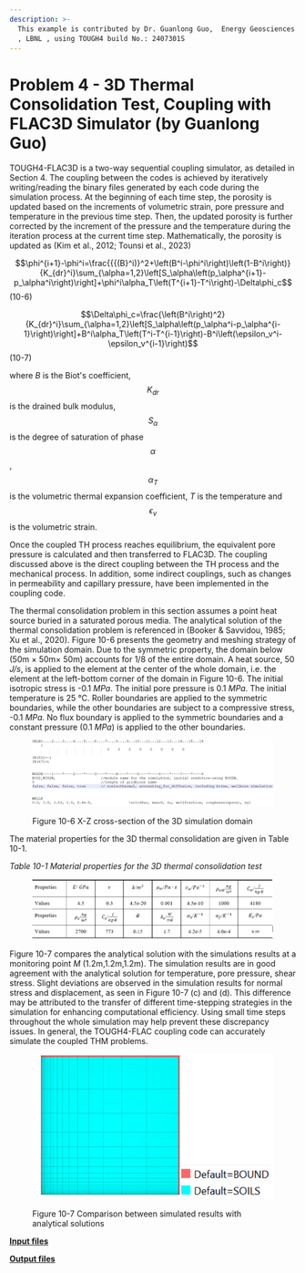 ```yaml
---
description: >-
  This example is contributed by Dr. Guanlong Guo,  Energy Geosciences Division
  , LBNL , using TOUGH4 build No.: 2407301S
---
```


# Problem 4 - 3D Thermal Consolidation Test, Coupling with FLAC3D Simulator (by Guanlong Guo)

TOUGH4-FLAC3D is a two-way sequential coupling simulator, as detailed in Section 4. The coupling between the codes is achieved by iteratively writing/reading the binary files generated by each code during the simulation process. At the beginning of each time step, the porosity is updated based on the increments of volumetric strain, pore pressure and temperature in the previous time step. Then, the updated porosity is further corrected by the increment of the pressure and the temperature during the iteration process at the current time step. Mathematically, the porosity is updated as (Kim et al., 2012; Tounsi et al., 2023)

$$\phi^{i+1}-\phi^i=\frac{{{(B}^i)}^2+\left(B^i-\phi^i\right)\left(1-B^i\right)}{K_{dr}^i}\sum_{\alpha=1,2}\left[S_\alpha\left(p_\alpha^{i+1}-p_\alpha^i\right)\right]+\phi^i\alpha_T\left(T^{i+1}-T^i\right)-\Delta\phi_c$$       (10-6)

$$\Delta\phi_c=\frac{\left(B^i\right)^2}{K_{dr}^i}\sum_{\alpha=1,2}\left[S_\alpha\left(p_\alpha^i-p_\alpha^{i-1}\right)\right]+B^i\alpha_T\left(T^i-T^{i-1}\right)-B^i\left(\epsilon_v^i-\epsilon_v^{i-1}\right)$$                        (10-7)

where  _B_ is the Biot's coefficient,  $$K_{dr}$$ is the drained bulk modulus, $$S_\alpha$$ is the degree of saturation of phase $$\alpha$$ ,  $$\alpha_T$$ is the volumetric thermal expansion coefficient,  _T_ is the temperature and   $$\epsilon_v$$ is the volumetric strain.

Once the coupled TH process reaches equilibrium, the equivalent pore pressure is calculated and then transferred to FLAC3D. The coupling discussed above is the direct coupling between the TH process and the mechanical process. In addition, some indirect couplings, such as changes in permeability and capillary pressure, have been implemented in the coupling code.

The thermal consolidation problem in this section assumes a point heat source buried in a saturated porous media. The analytical solution of the thermal consolidation problem is referenced in (Booker & Savvidou, 1985; Xu et al., 2020). Figure 10-6 presents the geometry and meshing strategy of the simulation domain. Due to the symmetric property, the domain below (50m × 50m× 50m) accounts for 1/8 of the entire domain. A heat source, 50 _J/s_, is applied to the element at the center of the whole domain, i.e. the element at the left-bottom corner of the domain in Figure 10-6. The initial isotropic stress is -0.1 _MPa_. The initial pore pressure is 0.1 _MPa_. The initial temperature is 25 °C. Roller boundaries are applied to the symmetric boundaries, while the other boundaries are subject to a compressive stress, -0.1 _MPa._ No flux boundary is applied to the symmetric boundaries and a constant pressure (0.1 _MPa_) is applied to the other boundaries.

<figure><img src="../../.gitbook/assets/image (2).png" alt=""><figcaption><p>Figure 10-6 X-Z cross-section of the 3D simulation domain</p></figcaption></figure>

The material properties for the 3D thermal consolidation are given in Table 10-1.

_Table 10-1 Material properties for the 3D thermal consolidation test_

<figure><img src="../../.gitbook/assets/image (1) (1) (1).png" alt=""><figcaption></figcaption></figure>

Figure 10-7 compares the analytical solution with the simulations results at a monitoring point _M_ (1.2m,1.2m,1.2m). The simulation results are in good agreement with the analytical solution for temperature, pore pressure, shear stress. Slight deviations are observed in the simulation results for normal stress and displacement, as seen in Figure 10-7 (c) and (d). This difference may be attributed to the transfer of different time-stepping strategies in the simulation for enhancing computational efficiency. Using small time steps throughout the whole simulation may help prevent these discrepancy issues. In general, the TOUGH4-FLAC coupling code can accurately simulate the coupled THM problems.

<figure><img src="../../.gitbook/assets/image (2) (1).png" alt=""><figcaption><p>Figure 10-7 Comparison between simulated results with analytical solutions</p></figcaption></figure>



[**Input files**](https://drive.google.com/file/d/1vJZAGbV46ZtPxnimv5qgb2IRxGuzQorx/view?usp=sharing)

[**Output files**](https://drive.google.com/file/d/1ZnuRts0aURBR4XQlCxnr9k-KPDJ-dkdO/view?usp=sharing)
